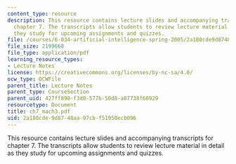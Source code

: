 ```yaml
---
content_type: resource
description: This resource contains lecture slides and accompanying transcripts for
  chapter 7. The transcripts allow students to review lecture material in detail as
  they study for upcoming assignments and quizzes.
file: /courses/6-034-artificial-intelligence-spring-2005/2a180cde9d8748aa97cbf51950ecb096_ch7_mach3.pdf
file_size: 2199668
file_type: application/pdf
learning_resource_types:
- Lecture Notes
license: https://creativecommons.org/licenses/by-nc-sa/4.0/
ocw_type: OCWFile
parent_title: Lecture Notes
parent_type: CourseSection
parent_uid: 427ff890-f3d0-577b-50d8-a87738f60929
resourcetype: Document
title: ch7_mach3.pdf
uid: 2a180cde-9d87-48aa-97cb-f51950ecb096
---
```

This resource contains lecture slides and accompanying transcripts for chapter 7. The transcripts allow students to review lecture material in detail as they study for upcoming assignments and quizzes.